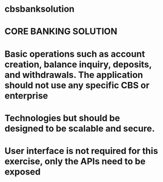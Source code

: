 # cbsbanksolution
# CORE BANKING SOLUTION
# Basic operations such as account creation, balance inquiry, deposits, and withdrawals. The application should not use any specific CBS or enterprise
# Technologies but should be designed to be scalable and secure. 
# User interface is not required for this exercise, only the APIs need to be exposed
